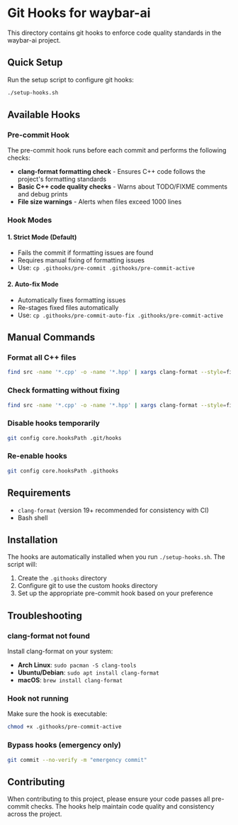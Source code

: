 # Git Hooks for waybar-ai

This directory contains git hooks to enforce code quality standards in the waybar-ai project.

## Quick Setup

Run the setup script to configure git hooks:

```bash
./setup-hooks.sh
```

## Available Hooks

### Pre-commit Hook

The pre-commit hook runs before each commit and performs the following checks:

- **clang-format formatting check** - Ensures C++ code follows the project's formatting standards
- **Basic C++ code quality checks** - Warns about TODO/FIXME comments and debug prints
- **File size warnings** - Alerts when files exceed 1000 lines

### Hook Modes

#### 1. Strict Mode (Default)
- Fails the commit if formatting issues are found
- Requires manual fixing of formatting issues
- Use: `cp .githooks/pre-commit .githooks/pre-commit-active`

#### 2. Auto-fix Mode
- Automatically fixes formatting issues
- Re-stages fixed files automatically
- Use: `cp .githooks/pre-commit-auto-fix .githooks/pre-commit-active`

## Manual Commands

### Format all C++ files
```bash
find src -name '*.cpp' -o -name '*.hpp' | xargs clang-format --style=file -i
```

### Check formatting without fixing
```bash
find src -name '*.cpp' -o -name '*.hpp' | xargs clang-format --style=file --dry-run --Werror
```

### Disable hooks temporarily
```bash
git config core.hooksPath .git/hooks
```

### Re-enable hooks
```bash
git config core.hooksPath .githooks
```

## Requirements

- `clang-format` (version 19+ recommended for consistency with CI)
- Bash shell

## Installation

The hooks are automatically installed when you run `./setup-hooks.sh`. The script will:

1. Create the `.githooks` directory
2. Configure git to use the custom hooks directory
3. Set up the appropriate pre-commit hook based on your preference

## Troubleshooting

### clang-format not found
Install clang-format on your system:
- **Arch Linux**: `sudo pacman -S clang-tools`
- **Ubuntu/Debian**: `sudo apt install clang-format`
- **macOS**: `brew install clang-format`

### Hook not running
Make sure the hook is executable:
```bash
chmod +x .githooks/pre-commit-active
```

### Bypass hooks (emergency only)
```bash
git commit --no-verify -m "emergency commit"
```

## Contributing

When contributing to this project, please ensure your code passes all pre-commit checks. The hooks help maintain code quality and consistency across the project.
